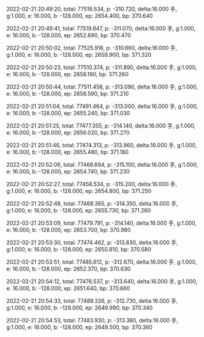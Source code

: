 2022-02-21 20:49:20, total: 77518.534, p: -310.720, delta:16.000 手, g:1.000, e: 16.000, b: -128.000, ep: 2654.400, bp: 370.640

2022-02-21 20:49:41, total: 77519.847, p: -311.070, delta:16.000 手, g:1.000, e: 16.000, b: -128.000, ep: 2652.690, bp: 370.470

2022-02-21 20:50:02, total: 77525.916, p: -310.660, delta:16.000 手, g:1.000, e: 16.000, b: -128.000, ep: 2659.900, bp: 371.320

2022-02-21 20:50:23, total: 77510.374, p: -311.890, delta:16.000 手, g:1.000, e: 16.000, b: -128.000, ep: 2658.190, bp: 371.260

2022-02-21 20:50:44, total: 77511.458, p: -313.090, delta:16.000 手, g:1.000, e: 16.000, b: -128.000, ep: 2656.590, bp: 371.210

2022-02-21 20:51:04, total: 77491.464, p: -313.000, delta:16.000 手, g:1.000, e: 16.000, b: -128.000, ep: 2655.240, bp: 371.030

2022-02-21 20:51:25, total: 77477.355, p: -314.140, delta:16.000 手, g:1.000, e: 16.000, b: -128.000, ep: 2656.020, bp: 371.270

2022-02-21 20:51:46, total: 77474.313, p: -313.960, delta:16.000 手, g:1.000, e: 16.000, b: -128.000, ep: 2655.480, bp: 371.180

2022-02-21 20:52:06, total: 77466.694, p: -315.100, delta:16.000 手, g:1.000, e: 16.000, b: -128.000, ep: 2654.740, bp: 371.230

2022-02-21 20:52:27, total: 77458.534, p: -315.200, delta:16.000 手, g:1.000, e: 16.000, b: -128.000, ep: 2654.800, bp: 371.250

2022-02-21 20:52:48, total: 77468.365, p: -314.350, delta:16.000 手, g:1.000, e: 16.000, b: -128.000, ep: 2655.730, bp: 371.260

2022-02-21 20:53:09, total: 77479.791, p: -314.140, delta:16.000 手, g:1.000, e: 16.000, b: -128.000, ep: 2653.700, bp: 370.980

2022-02-21 20:53:30, total: 77474.462, p: -313.830, delta:16.000 手, g:1.000, e: 16.000, b: -128.000, ep: 2650.810, bp: 370.580

2022-02-21 20:53:51, total: 77485.612, p: -312.670, delta:16.000 手, g:1.000, e: 16.000, b: -128.000, ep: 2652.370, bp: 370.630

2022-02-21 20:54:12, total: 77476.537, p: -313.640, delta:16.000 手, g:1.000, e: 16.000, b: -128.000, ep: 2651.640, bp: 370.660

2022-02-21 20:54:33, total: 77489.326, p: -312.730, delta:16.000 手, g:1.000, e: 16.000, b: -128.000, ep: 2649.990, bp: 370.340

2022-02-21 20:54:53, total: 77483.930, p: -313.380, delta:16.000 手, g:1.000, e: 16.000, b: -128.000, ep: 2649.500, bp: 370.360